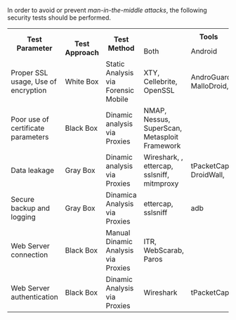
In order to avoid or prevent *man-in-the-middle attacks*, the following security tests should be performed.

<table class="tg">
  <tr>
    <th class="tg-yla0" rowspan="2">Test Parameter</th>
    <th class="tg-0lax" rowspan="2"><br><span style="font-weight:bold">Test Approach</span></th>
    <th class="tg-yla0" rowspan="2">Test Method</th>
    <th class="tg-wa1i" colspan="3">Tools</th>
  </tr>
  <tr>
    <td class="tg-yla0">Both</td>
    <td class="tg-yla0">Android</td>
    <td class="tg-yla0">iOS</td>
  </tr>
  <tr>
    <td class="tg-cly1">Proper SSL usage, Use of encryption</td>
    <td class="tg-0lax">White Box</td>
    <td class="tg-cly1">Static Analysis via Forensic Mobile</td>
    <td class="tg-cly1">XTY, Cellebrite, OpenSSL</td>
    <td class="tg-cly1">AndroGuard, MalloDroid, apktool</td>
    <td class="tg-cly1"></td>
  </tr>
  <tr>
    <td class="tg-0lax">Poor use of certificate parameters</td>
    <td class="tg-0lax">Black Box</td>
    <td class="tg-0lax">Dinamic analysis via Proxies</td>
    <td class="tg-0lax">NMAP, Nessus, SuperScan, Metasploit Framework</td>
    <td class="tg-0lax"></td>
    <td class="tg-0lax"></td>
  </tr>
  <tr>
    <td class="tg-cly1">Data leakage</td>
    <td class="tg-0lax">Gray Box</td>
    <td class="tg-cly1">Dinamic analysis via Proxies</td>
    <td class="tg-cly1">Wireshark, , ettercap, sslsniff, mitmproxy</td>
    <td class="tg-cly1">tPacketCapturepro, DroidWall,</td>
    <td class="tg-cly1"></td>
  </tr>
  <tr>
    <td class="tg-0lax">Secure backup and logging</td>
    <td class="tg-0lax">Gray Box</td>
    <td class="tg-0lax">Dinamica Analysis via Proxies</td>
    <td class="tg-0lax">ettercap, sslsniff</td>
    <td class="tg-0lax">adb</td>
    <td class="tg-0lax"></td>
  </tr>
  <tr>
    <td class="tg-0lax">Web Server connection</td>
    <td class="tg-0lax">Black Box</td>
    <td class="tg-0lax">Manual Dinamic Analysis via Proxies</td>
    <td class="tg-0lax">ITR, WebScarab, Paros</td>
    <td class="tg-0lax"></td>
    <td class="tg-0lax"></td>
  </tr>
  <tr>
    <td class="tg-0lax">Web Server authentication</td>
    <td class="tg-0lax">Black Box</td>
    <td class="tg-0lax">Dinamic Analysis via Proxies</td>
    <td class="tg-0lax">Wireshark</td>
    <td class="tg-0lax">tPacketCapturepro</td>
    <td class="tg-0lax"></td>
  </tr>
</table>
